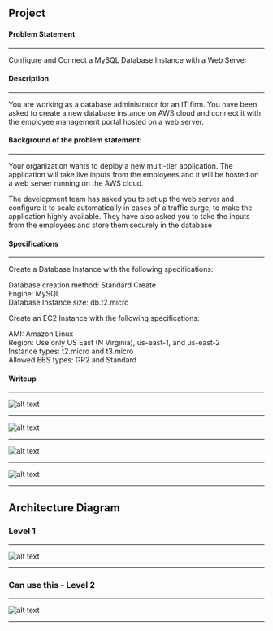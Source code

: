 ## **Project**

#### **Problem Statement**
***
Configure and Connect a MySQL Database Instance with a Web Server

#### **Description**
***
You are working as a database administrator for an IT firm. You have been asked to create a new database instance on AWS cloud and connect it with the employee management portal hosted on a web server.

#### **Background of the problem statement:** 
***
Your organization wants to deploy a new multi-tier application. The application will take live inputs from the employees and it will be hosted on a web server running on the AWS cloud. 

The development team has asked you to set up the web server and configure it to scale automatically in cases of a traffic surge, to make the application highly available. They have also asked you to take the inputs from the employees and store them securely in the database


#### **Specifications**
***
Create a Database Instance with the following specifications: 

Database creation method: Standard Create<br>
Engine: MySQL<br>
Database Instance size: db.t2.micro<br>

 

Create an EC2 Instance with the following specifications: 

AMI: Amazon Linux <br>
Region: Use only US East (N Virginia), us-east-1, and us-east-2<br>
Instance types: t2.micro and t3.micro<br>
Allowed EBS types: GP2 and Standard<br>

#### **Writeup**
***
![alt text](images/1.jpg)
***
![alt text](images/2.jpg)
***
![alt text](images/3.jpg)
***
![alt text](images/4.jpg)
***

## Architecture Diagram
### Level 1
***
![alt text](images/EC2-RDS.png)
***
### Can use this - Level 2
***
![alt text](images/EC2-RDSMod.png)
***